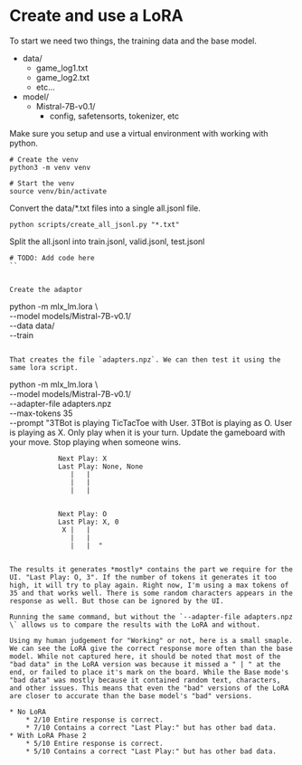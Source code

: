 # Create and use a LoRA


To start we need two things, the training data and the base model.

* data/
	* game_log1.txt
	* game_log2.txt
	* etc...
* model/
	* Mistral-7B-v0.1/
		* config, safetensorts, tokenizer, etc


Make sure you setup and use a virtual environment with working with python.

```
# Create the venv
python3 -m venv venv

# Start the venv
source venv/bin/activate
```



Convert the data/*.txt files into a single all.jsonl file.

```
python scripts/create_all_jsonl.py "*.txt"
```


Split the all.jsonl into train.jsonl, valid.jsonl, test.jsonl

```
# TODO: Add code here
``


Create the adaptor

```
python -m mlx_lm.lora \                                                                                                                                                                             
                         --model models/Mistral-7B-v0.1/ \
                         --data data/ \
                         --train
```

That creates the file `adapters.npz`. We can then test it using the same lora script.

```
python -m mlx_lm.lora \                                                                                                                                                                                 
                    --model models/Mistral-7B-v0.1/ \
                    --adapter-file adapters.npz \
                    --max-tokens 35 \
                    --prompt "3TBot is playing TicTacToe with User.
                3TBot is playing as O. User is playing as X.
                Only play when it is your turn.
                Update the gameboard with your move.
                Stop playing when someone wins.

                Next Play: X
                Last Play: None, None
                   |   |
                   |   |
                   |   |


                Next Play: O
                Last Play: X, 0
                 X |   |
                   |   |
                   |   |  "
```

The results it generates *mostly* contains the part we require for the UI. "Last Play: O, 3". If the number of tokens it generates it too high, it will try to play again. Right now, I'm using a max tokens of 35 and that works well. There is some random characters appears in the response as well. But those can be ignored by the UI.

Running the same command, but without the `--adapter-file adapters.npz \` allows us to compare the results with the LoRA and without. 

Using my human judgement for "Working" or not, here is a small smaple. We can see the LoRA give the correct response more often than the base model. While not captured here, it should be noted that most of the "bad data" in the LoRA version was because it missed a " | " at the end, or failed to place it's mark on the board. While the Base mode's "bad data" was mostly because it contained random text, characters, and other issues. This means that even the "bad" versions of the LoRA are closer to accurate than the base model's "bad" versions.

* No LoRA
	* 2/10 Entire response is correct. 
	* 7/10 Contains a correct "Last Play:" but has other bad data.
* With LoRA Phase 2
	* 5/10 Entire response is correct. 
	* 5/10 Contains a correct "Last Play:" but has other bad data.

